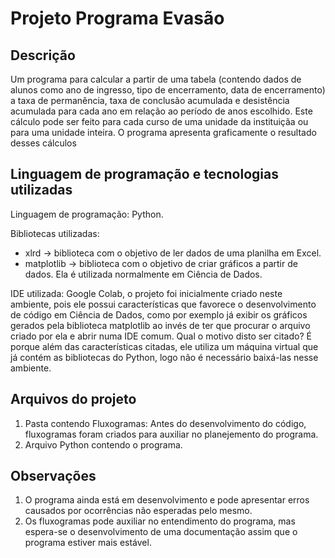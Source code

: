 # Projeto Programa Evasão

## Descrição

Um programa para calcular a partir de uma tabela (contendo dados de alunos como ano de ingresso, tipo de encerramento, data de encerramento) a taxa de permanência, taxa de conclusão acumulada e desistência acumulada para cada ano em relação ao período de anos escolhido.
Este cálculo pode ser feito para cada curso de uma unidade da instituiçãa ou para uma unidade inteira.
O programa apresenta graficamente o resultado desses cálculos


## Linguagem de programação e tecnologias utilizadas

Linguagem de programação: Python.

Bibliotecas utilizadas:
* xlrd -> biblioteca com o objetivo de ler dados de uma planilha em Excel.
* matplotlib -> biblioteca com o objetivo de criar gráficos a partir de dados. Ela é utilizada normalmente em Ciência de Dados.

IDE utilizada:
Google Colab, o projeto foi inicialmente criado neste ambiente, pois ele possui características que favorece o desenvolvimento de código em Ciência de Dados, como por exemplo já exibir os gráficos gerados pela biblioteca matplotlib ao invés de ter que procurar o arquivo criado por ela e abrir numa IDE comum. Qual o motivo disto ser citado? É porque além das características citadas, ele utiliza um máquina virtual que já contém as bibliotecas do Python, logo não é necessário baixá-las nesse ambiente.

## Arquivos do projeto
1.  Pasta contendo Fluxogramas: Antes do desenvolvimento do código, fluxogramas foram criados para auxiliar no planejemento do programa.
2.  Arquivo Python contendo o programa.

## Observações
1. O programa ainda está em desenvolvimento e pode apresentar erros causados por ocorrências não esperadas pelo mesmo.
2. Os fluxogramas pode auxiliar no entendimento do programa, mas espera-se o desenvolvimento de uma documentação assim que o programa estiver mais estável.
